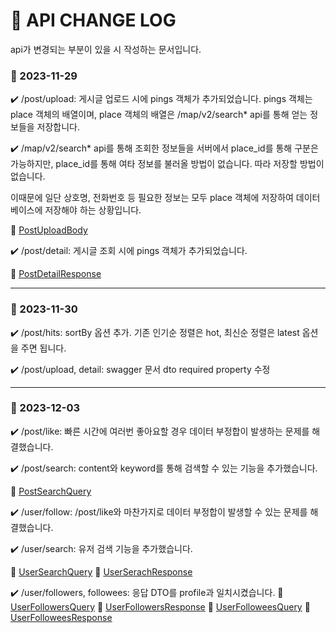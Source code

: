 # :bookmark: API CHANGE LOG

api가 변경되는 부분이 있을 시 작성하는 문서입니다.


### :calendar: 2023-11-29
:heavy_check_mark: /post/upload: 게시글 업로드 시에 pings 객체가 추가되었습니다.
pings 객체는 place 객체의 배열이며, place 객체의 배열은
/map/v2/search* api를 통해 얻는 정보들을 저장합니다.

:heavy_check_mark: /map/v2/search* api를 통해 조회한 정보들을 서버에서 place_id를 통해 구분은 가능하지만, place_id를 통해 여타 정보를 불러올 방법이 없습니다.
따라 저장할 방법이 없습니다.

이때문에 일단 상호명, 전화번호 등 필요한 정보는 모두 place 객체에 저장하여 데이터베이스에 저장해야 하는 상황입니다.

:bow_and_arrow: [PostUploadBody](./src/post/post.upload.body.dto.ts)

:heavy_check_mark: /post/detail: 게시글 조회 시에 pings 객체가 추가되었습니다.

:bow_and_arrow: [PostDetailResponse](./src/post/post.detail.response.dto.ts)

---
### :calendar: 2023-11-30
:heavy_check_mark: /post/hits: sortBy 옵션 추가. 기존 인기순 정렬은 hot, 최신순 정렬은 latest 옵션을 주면 됩니다.

:heavy_check_mark: /post/upload, detail: swagger 문서 dto required property 수정

---
### :calendar: 2023-12-03
:heavy_check_mark: /post/like: 빠른 시간에 여러번 좋아요할 경우 데이터 부정합이 발생하는 문제를 해결했습니다.

:heavy_check_mark: /post/search: content와 keyword를 통해 검색할 수 있는 기능을 추가했습니다.

:bow_and_arrow: [PostSearchQuery](./src/post/post.search.query.dto.ts)

:heavy_check_mark: /user/follow: /post/like와 마찬가지로 데이터 부정합이 발생할 수 있는 문제를 해결했습니다.

:heavy_check_mark: /user/search: 유저 검색 기능을 추가했습니다.

:bow_and_arrow: [UserSearchQuery](./src/user/user.search.query.dto.ts) :bow_and_arrow: [UserSerachResponse](./src/user/user.search.response.dto.ts)

:heavy_check_mark: /user/followers, followees: 응답 DTO를 profile과 일치시켰습니다.
:bow_and_arrow: [UserFollowersQuery](./src/user/user.followees.query.dto.ts)
:bow_and_arrow: [UserFollowersResponse](./src/user/user.followers.response.dto.ts)
:bow_and_arrow: [UserFolloweesQuery](./src/user/user.followees.query.dto.ts) 
:bow_and_arrow: [UserFolloweesResponse](./src/user/user.followees.response.dto.ts)

